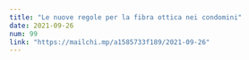 ```yaml
---
title: "Le nuove regole per la fibra ottica nei condomini"
date: 2021-09-26
num: 99
link: "https://mailchi.mp/a1585733f189/2021-09-26"
---
```

